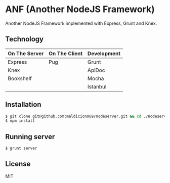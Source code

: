 # ANF (Another NodeJS Framework)
Another NodeJS Framework implemented with Express, Grunt and Knex.

## Technology

| On The Server | On The Client  | Development |
| ------------- | -------------- | ----------- |
| Express       | Pug			 | Grunt       |
| Knex          |  	    		 | ApiDoc      |
| Bookshelf     |  	    		 | Mocha       |
| 	            |  	    		 | Istanbul    |

## Installation
```bash
$ git clone git@github.com:maldicion069/nodeserver.git && cd ./nodeserver
$ npm install
```

## Running server
```bash
$ grunt server
```
## License
MIT
